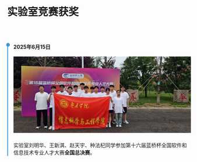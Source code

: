 # 实验室竞赛获奖

<br/><br/>
<div style="border-left: 2px solid #3498db; padding-left: 15px;">
  <div style="position: relative; padding-bottom: 20px;">
    <span style="position: absolute; left: -20px; background: #3498db; border-radius: 50%; width: 10px; height: 10px;"></span>
    <strong>2025年6月15日</strong><br><br>
    <img src="./public/img/WechatIMG676.jpeg"/>
  </div>
  实验室刘明华、王新淇、赵天宇、种法杞同学参加第十六届蓝桥杯全国软件和信息技术专业人才大赛<b>全国总决赛</b>。
</div>


